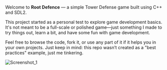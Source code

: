 Welcome to **Root Defence** — a simple Tower Defense game built using C++ and SDL2.

 This project started as a personal test to explore game development basics. It's not meant to be a full-scale or polished game—just something I made to try things out, learn a bit, and have some fun with game development.

Feel free to browse the code, fork it, or use any part of it if it helps you in your own projects. Just keep in mind: this repo wasn’t created as a "best practices" example, just me tinkering.


![Screenshot_1](https://github.com/user-attachments/assets/cd738d6a-c0be-46de-8000-bd76b2675db6)
